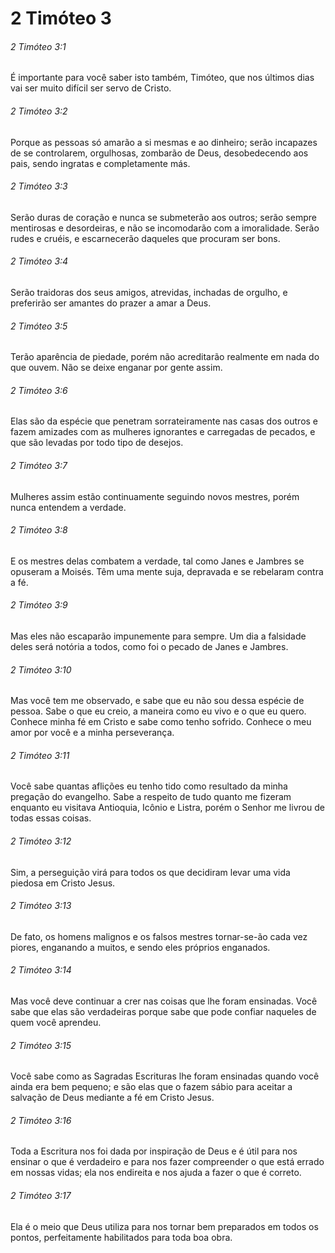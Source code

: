 # 2 Timóteo 3

###### 2 Timóteo 3:1

É importante para você saber isto também, Timóteo, que nos últimos dias vai ser muito difícil ser servo de Cristo.

###### 2 Timóteo 3:2

Porque as pessoas só amarão a si mesmas e ao dinheiro; serão incapazes de se controlarem, orgulhosas, zombarão de Deus, desobedecendo aos pais, sendo ingratas e completamente más.

###### 2 Timóteo 3:3

Serão duras de coração e nunca se submeterão aos outros; serão sempre mentirosas e desordeiras, e não se incomodarão com a imoralidade. Serão rudes e cruéis, e escarnecerão daqueles que procuram ser bons.

###### 2 Timóteo 3:4

Serão traidoras dos seus amigos, atrevidas, inchadas de orgulho, e preferirão ser amantes do prazer a amar a Deus.

###### 2 Timóteo 3:5

Terão aparência de piedade, porém não acreditarão realmente em nada do que ouvem. Não se deixe enganar por gente assim.

###### 2 Timóteo 3:6

Elas são da espécie que penetram sorrateiramente nas casas dos outros e fazem amizades com as mulheres ignorantes e carregadas de pecados, e que são levadas por todo tipo de desejos.

###### 2 Timóteo 3:7

Mulheres assim estão continuamente seguindo novos mestres, porém nunca entendem a verdade.

###### 2 Timóteo 3:8

E os mestres delas combatem a verdade, tal como Janes e Jambres se opuseram a Moisés. Têm uma mente suja, depravada e se rebelaram contra a fé.

###### 2 Timóteo 3:9

Mas eles não escaparão impunemente para sempre. Um dia a falsidade deles será notória a todos, como foi o pecado de Janes e Jambres.

###### 2 Timóteo 3:10

Mas você tem me observado, e sabe que eu não sou dessa espécie de pessoa. Sabe o que eu creio, a maneira como eu vivo e o que eu quero. Conhece minha fé em Cristo e sabe como tenho sofrido. Conhece o meu amor por você e a minha perseverança.

###### 2 Timóteo 3:11

Você sabe quantas aflições eu tenho tido como resultado da minha pregação do evangelho. Sabe a respeito de tudo quanto me fizeram enquanto eu visitava Antioquia, Icônio e Listra, porém o Senhor me livrou de todas essas coisas.

###### 2 Timóteo 3:12

Sim, a perseguição virá para todos os que decidiram levar uma vida piedosa em Cristo Jesus.

###### 2 Timóteo 3:13

De fato, os homens malignos e os falsos mestres tornar-se-ão cada vez piores, enganando a muitos, e sendo eles próprios enganados.

###### 2 Timóteo 3:14

Mas você deve continuar a crer nas coisas que lhe foram ensinadas. Você sabe que elas são verdadeiras porque sabe que pode confiar naqueles de quem você aprendeu.

###### 2 Timóteo 3:15

Você sabe como as Sagradas Escrituras lhe foram ensinadas quando você ainda era bem pequeno; e são elas que o fazem sábio para aceitar a salvação de Deus mediante a fé em Cristo Jesus.

###### 2 Timóteo 3:16

Toda a Escritura nos foi dada por inspiração de Deus e é útil para nos ensinar o que é verdadeiro e para nos fazer compreender o que está errado em nossas vidas; ela nos endireita e nos ajuda a fazer o que é correto.

###### 2 Timóteo 3:17

Ela é o meio que Deus utiliza para nos tornar bem preparados em todos os pontos, perfeitamente habilitados para toda boa obra.

